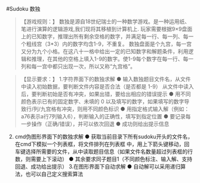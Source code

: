 #Sudoku 数独
>【游戏规则：】
数独是源自18世纪瑞士的一种数学游戏。是一种运用纸、笔进行演算的逻辑游戏,我们现将其移植到计算机上.
玩家需要根据9×9盘面上的已知数字，推理出所有剩余空格的数字，并满足每一行、每一列、每一个粗线宫（3*3）内的数字均含1-9，不重复。
数独盘面是个九宫，每一宫又分为九个小格。在这八十一格中给出一定的已知数字和解题条件，利用逻辑和推理，在其他的空格上填入1-9的数字。使1-9每个数字在每一行、每一列和每一宫中都只出现一次，所以又称“九宫格”。

>【显示要求：】 
1.字符界面下的数独求解 
● 输入数独题目文件名，从文件中读入初始数据，要判断文件内容是否合法（是否都是 1-9）
从文件中读入后，要判断初始是否有冲突，如果出错，要给出相应的错误提示 
● 用不同颜色表示已有的固定数字、未填的 0 以及填写的数字，如果填写的数字导致行/列/九宫格有冲突，则用不同颜色标识 
● 用指定格式输入解（例如：a76表示a行7列输入6），判断输入的正确性，填写到指定位置 
● 要记录每一步操作（正确/错误），并可以依次回退 
● 成功则给出提示信息
2. cmd伪图形界面下的数独求解 
● 获取当前目录下所有sudoku开头的文件名，在cmd下模拟一个列表框，将文件排列在列表框
中，用上下箭头键移动，回车键选择所需要的文件，从中读取题目信息（如果文件名数量超过列表框的行数，则需要上下滚动） 
● 其余要求同子题目1（不同颜色标注、输入解、支持回退、成功给出提示） 
3.在图形界面下自动求解 
● 自动解可以采用递归算法，也可以自己定义搜索算法

